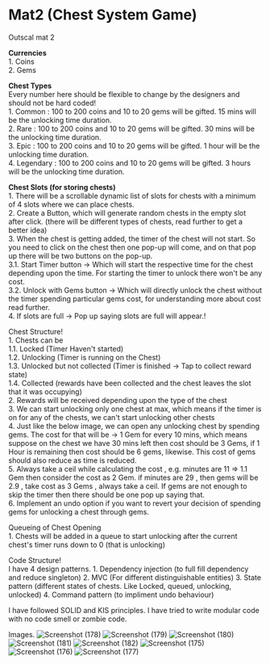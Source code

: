 # Mat2 (Chest System Game)
Outscal mat 2

<p>
  <b>Currencies</b><br>
  1. Coins <br>
  2. Gems <br>
</p>


<p>
  <b>Chest Types</b><br>
  Every number here should be flexible to change by the designers and should not be hard coded! <br>
  1. Common : 100 to 200 coins and 10 to 20 gems will be gifted.  15 mins will be the unlocking time duration. <br>
  2. Rare : 100 to 200 coins and 10 to 20 gems will be gifted. 30 mins will be the unlocking time duration. <br>
  3. Epic : 100 to 200 coins and 10 to 20 gems will be gifted. 1 hour will be the unlocking time duration. <br>
  4. Legendary : 100 to 200 coins and 10 to 20 gems will be gifted. 3 hours will be the unlocking time duration. <br>
</p>

<p>
<b>Chest Slots (for storing chests)</b><br>
  1. There will be a scrollable dynamic list of slots for chests with a minimum of 4 slots where we can place chests.<br>
  2. Create a Button, which will generate random chests in the empty slot after click. (there will be different types of chests, read further to get a better idea)<br>
  3. When the chest is getting added, the timer of the chest will not start. So you need to click on the chest then one pop-up will come, and on that pop up there will be two buttons on the pop-up.<br>
    3.1. Start Timer button → Which will start the respective time for the chest depending upon the time. For starting the timer to unlock there won't be any cost.<br>
    3.2. Unlock with Gems button → Which will directly unlock the chest without the timer spending particular gems cost, for understanding more about cost read further.<br>
  4. If slots are full → Pop up saying slots are full will appear.!<br>
</p>


<p>
  <b></b>Chest Structure!</b><br>
  1. Chests can be<br>
    1.1. Locked (Timer Haven't started)<br>
    1.2. Unlocking (Timer is running on the Chest)<br>
    1.3. Unlocked but not collected (Timer is finished → Tap to collect reward state)<br>
    1.4. Collected (rewards have been collected and the chest leaves the slot that it was occupying)<br>
  2. Rewards will be received depending upon the type of the chest<br>
  3. We can start unlocking only one chest at max, which means if the timer is on for any of the chests, we can't start unlocking other chests<br>
  4. Just like the below image, we can open any unlocking chest by spending gems. The cost for that will be → 1 Gem for every 10 mins, which means suppose on the chest we have 30 mins left then cost should be 3        Gems, if 1 Hour is remaining then cost should be 6 gems, likewise. This cost of gems should also reduce as time is reduced.<br>
  5. Always take a ceil while calculating the cost , e.g. minutes are 11 ⇒ 1.1 Gem then consider the cost as 2 Gem. if minutes are 29 , then gems will be 2.9 , take cost as 3 Gems , always take a ceil.
     If gems are not enough to skip the timer then there should be one pop up saying that.<br>
  6. Implement an undo option if you want to revert your decision of spending gems for unlocking a chest through gems.<br>
</p>

<p>
  <b></b>Queueing of Chest Opening</b><br>
  1. Chests will be added in a queue to start unlocking after the current chest's timer runs down to 0 (that is unlocking)
</p>

<p>
  <b></b>Code Structure!</b><br>
  I have 4 design patterns.
  1. Dependency injection (to full fill dependency and reduce singleton)
  2. MVC (For different distinguishable entities)
  3. State pattern (different states of chests. Like Locked, queued, unlocking, unlocked)
  4. Command pattern (to impliment undo behaviour)

  I have followed SOLID and KIS principles. I have tried to write modular code with no code smell or zombie code.
</p>

Images.
![Screenshot (178)](https://github.com/user-attachments/assets/261ed2da-3990-49c5-919b-473e7e5b335b)
![Screenshot (179)](https://github.com/user-attachments/assets/7d920e03-a0a3-4d43-8256-4af4ffdd97b5)
![Screenshot (180)](https://github.com/user-attachments/assets/ef8e7de6-b659-4f31-876d-04c18ad76342)
![Screenshot (181)](https://github.com/user-attachments/assets/559b5202-aeae-4a21-a528-5decdd5a1e2b)
![Screenshot (182)](https://github.com/user-attachments/assets/58dbf302-e900-462a-aa2f-80616cd78a07)
![Screenshot (175)](https://github.com/user-attachments/assets/24bca5aa-ed49-4ec3-8af3-9d0e0a5a9581)
![Screenshot (176)](https://github.com/user-attachments/assets/cf76b068-88d1-4c2a-a27b-5dcae01c2faf)
![Screenshot (177)](https://github.com/user-attachments/assets/308a265c-4dc4-4a07-8b2b-1b91688e7063)
